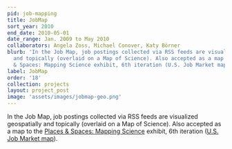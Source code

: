 ```yaml
---
pid: job-mapping
title: JobMap
sort_year: 2010
end_date: 2010-05-01
date_range: Jan. 2009 to May 2010
collaborators: Angela Zoss, Michael Conover, Katy Börner
blurb: 'In the Job Map, job postings collected via RSS feeds are visualized geospatially
  and topically (overlaid on a Map of Science). Also accepted as a map to the Places
  & Spaces: Mapping Science exhibit, 6th iteration (U.S. Job Market map).'
label: JobMap
order: '18'
collection: projects
layout: project_post
image: 'assets/images/jobmap-geo.png'
---
```

In the Job Map, job postings collected via RSS feeds are visualized geospatially
and topically (overlaid on a Map of Science). Also accepted as a map to the [Places
& Spaces: Mapping Science](http://scimaps.org/) exhibit, 6th iteration ([U.S. Job Market map](https://scimaps.org/map/6/10)).
